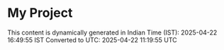 # My Project

This content is dynamically generated in Indian Time (IST): 2025-04-22 16:49:55 IST
Converted to UTC: 2025-04-22 11:19:55 UTC
